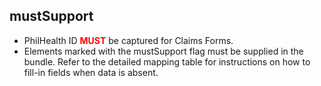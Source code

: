 ## mustSupport
* PhilHealth ID <span style="color:red">**MUST**</span> be captured for Claims Forms.
* Elements marked with the mustSupport flag must be supplied in the bundle. Refer to the detailed mapping table for instructions on how to fill-in fields when data is absent.